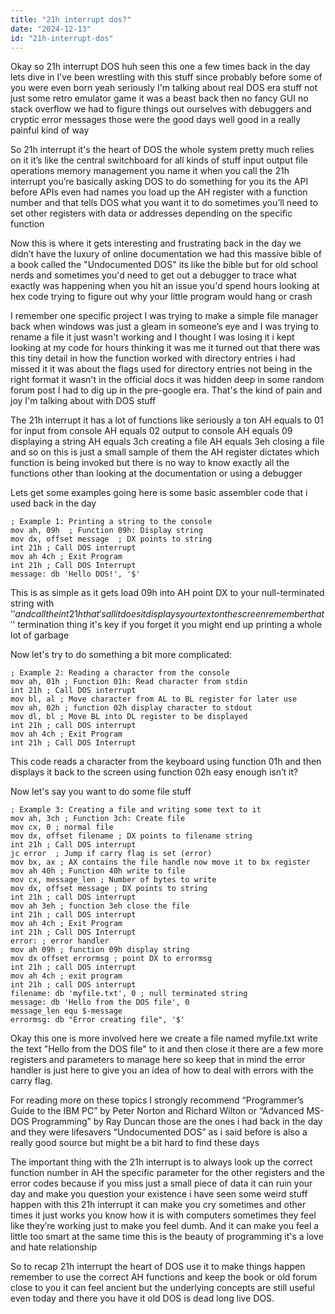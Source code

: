 ```yaml
---
title: "21h interrupt dos?"
date: "2024-12-13"
id: "21h-interrupt-dos"
---
```


Okay so 21h interrupt DOS huh seen this one a few times back in the day lets dive in I’ve been wrestling with this stuff since probably before some of you were even born yeah seriously I'm talking about real DOS era stuff not just some retro emulator game it was a beast back then no fancy GUI no stack overflow we had to figure things out ourselves with debuggers and cryptic error messages those were the good days well good in a really painful kind of way

So 21h interrupt it's the heart of DOS the whole system pretty much relies on it it’s like the central switchboard for all kinds of stuff input output file operations memory management you name it when you call the 21h interrupt you’re basically asking DOS to do something for you its the API before APIs even had names you load up the AH register with a function number and that tells DOS what you want it to do sometimes you’ll need to set other registers with data or addresses depending on the specific function

Now this is where it gets interesting and frustrating back in the day we didn’t have the luxury of online documentation we had this massive bible of a book called the "Undocumented DOS" its like the bible but for old school nerds and sometimes you'd need to get out a debugger to trace what exactly was happening when you hit an issue you'd spend hours looking at hex code trying to figure out why your little program would hang or crash

I remember one specific project I was trying to make a simple file manager back when windows was just a gleam in someone’s eye and I was trying to rename a file it just wasn't working and I thought I was losing it i kept looking at my code for hours thinking it was me it turned out that there was this tiny detail in how the function worked with directory entries i had missed it it was about the flags used for directory entries not being in the right format it wasn't in the official docs it was hidden deep in some random forum post I had to dig up in the pre-google era. That's the kind of pain and joy I'm talking about with DOS stuff

The 21h interrupt it has a lot of functions like seriously a ton AH equals to 01 for input from console AH equals 02 output to console AH equals 09 displaying a string AH equals 3ch creating a file AH equals 3eh closing a file and so on this is just a small sample of them the AH register dictates which function is being invoked but there is no way to know exactly all the functions other than looking at the documentation or using a debugger

Lets get some examples going here is some basic assembler code that i used back in the day

```assembly
; Example 1: Printing a string to the console
mov ah, 09h  ; Function 09h: Display string
mov dx, offset message  ; DX points to string
int 21h ; Call DOS interrupt
mov ah 4ch ; Exit Program
int 21h ; Call DOS Interrupt
message: db 'Hello DOS!', '$'
```

This is as simple as it gets load 09h into AH point DX to your null-terminated string with '$' and call the int 21h that's all it does it displays your text on the screen remember that '$' termination thing it's key if you forget it you might end up printing a whole lot of garbage

Now let's try to do something a bit more complicated:

```assembly
; Example 2: Reading a character from the console
mov ah, 01h ; Function 01h: Read character from stdin
int 21h ; Call DOS interrupt
mov bl, al ; Move character from AL to BL register for later use
mov ah, 02h ; function 02h display character to stdout
mov dl, bl ; Move BL into DL register to be displayed
int 21h ; call DOS interrupt
mov ah 4ch ; Exit Program
int 21h ; Call DOS Interrupt
```
This code reads a character from the keyboard using function 01h and then displays it back to the screen using function 02h easy enough isn’t it?

Now let's say you want to do some file stuff
```assembly
; Example 3: Creating a file and writing some text to it
mov ah, 3ch ; Function 3ch: Create file
mov cx, 0 ; normal file
mov dx, offset filename ; DX points to filename string
int 21h ; Call DOS interrupt
jc error  ; Jump if carry flag is set (error)
mov bx, ax ; AX contains the file handle now move it to bx register
mov ah 40h ; Function 40h write to file
mov cx, message_len ; Number of bytes to write
mov dx, offset message ; DX points to string
int 21h ; call DOS interrupt
mov ah 3eh ; function 3eh close the file
int 21h ; call DOS interrupt
mov ah 4ch ; Exit Program
int 21h ; Call DOS Interrupt
error: ; error handler
mov ah 09h ; function 09h display string
mov dx offset errormsg ; point DX to errormsg
int 21h ; call DOS interrupt
mov ah 4ch ; exit program
int 21h ; call DOS interrupt
filename: db 'myfile.txt', 0 ; null terminated string
message: db 'Hello from the DOS file', 0
message_len equ $-message
errormsg: db "Error creating file", '$'
```

Okay this one is more involved here we create a file named myfile.txt write the text "Hello from the DOS file" to it and then close it there are a few more registers and parameters to manage here so keep that in mind the error handler is just here to give you an idea of how to deal with errors with the carry flag.

For reading more on these topics I strongly recommend “Programmer’s Guide to the IBM PC” by Peter Norton and Richard Wilton or “Advanced MS-DOS Programming” by Ray Duncan those are the ones i had back in the day and they were lifesavers “Undocumented DOS” as i said before is also a really good source but might be a bit hard to find these days

The important thing with the 21h interrupt is to always look up the correct function number in AH the specific parameter for the other registers and the error codes because if you miss just a small piece of data it can ruin your day and make you question your existence i have seen some weird stuff happen with this 21h interrupt it can make you cry sometimes and other times it just works you know how it is with computers sometimes they feel like they’re working just to make you feel dumb. And it can make you feel a little too smart at the same time this is the beauty of programming it's a love and hate relationship

So to recap 21h interrupt the heart of DOS use it to make things happen remember to use the correct AH functions and keep the book or old forum close to you it can feel ancient but the underlying concepts are still useful even today and there you have it old DOS is dead long live DOS.
